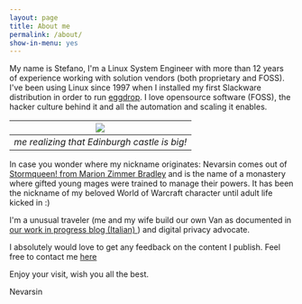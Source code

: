 ```yaml
---
layout: page
title: About me
permalink: /about/
show-in-menu: yes
---
```


My name is Stefano, I'm a Linux System Engineer with more than 12 years of experience working with solution vendors (both proprietary and FOSS).
I've been using Linux since 1997 when I installed my first Slackware distribution in order to run <a href="https://eggheads.org/">eggdrop</a>. I love opensource software (FOSS), the hacker culture behind it and all the automation and scaling it enables. 

| ![]({{site.baseurl}}/images/about.jpg) | 
|:--:| 
| *me realizing that Edinburgh castle is big!* |

In case you wonder where my nickname originates: Nevarsin comes out of <a href="https://www.amazon.com/Ages-Chaos-Darkover-Book-ebook/dp/B00J8V3SRO/ref=sr_1_1?keywords=storm+queen+marion+zimmer&qid=1575993072&sr=8-1">Stormqueen! from Marion Zimmer Bradley</a> and is the name of a monastery where gifted young mages were trained to manage their powers. It has been the nickname of my beloved World of Warcraft character until adult life kicked in :)

I'm a unusual traveler (me and my wife build our own Van as documented in <a href="https://www.upandvan.com">our work in progress blog (Italian) </a>) and digital privacy advocate.

I absolutely would love to get any feedback on the content I publish. Feel free to contact me <a href="/contact/">here</a>

Enjoy your visit, wish you all the best.

Nevarsin


<style>

form {
    max-width: 100%;
    border:1px solid #777;
    padding: 20px 5px;
    display: inline-block;
    margin-bottom: 1em;
    }
    
.tab {
    overflow-x: scroll;
}
</style>



